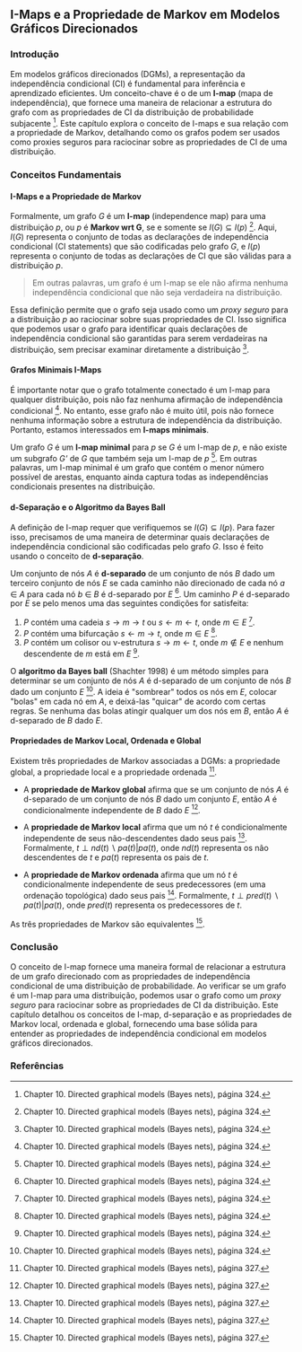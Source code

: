 ## I-Maps e a Propriedade de Markov em Modelos Gráficos Direcionados

### Introdução
Em modelos gráficos direcionados (DGMs), a representação da independência condicional (CI) é fundamental para inferência e aprendizado eficientes. Um conceito-chave é o de um **I-map** (mapa de independência), que fornece uma maneira de relacionar a estrutura do grafo com as propriedades de CI da distribuição de probabilidade subjacente [^324]. Este capítulo explora o conceito de I-maps e sua relação com a propriedade de Markov, detalhando como os grafos podem ser usados como proxies seguros para raciocinar sobre as propriedades de CI de uma distribuição.

### Conceitos Fundamentais

#### I-Maps e a Propriedade de Markov
Formalmente, um grafo *G* é um **I-map** (independence map) para uma distribuição *p*, ou *p* é **Markov wrt G**, se e somente se $I(G) \subseteq I(p)$ [^324]. Aqui, $I(G)$ representa o conjunto de todas as declarações de independência condicional (CI statements) que são codificadas pelo grafo *G*, e $I(p)$ representa o conjunto de todas as declarações de CI que são válidas para a distribuição *p*.

> Em outras palavras, um grafo é um I-map se ele não afirma nenhuma independência condicional que não seja verdadeira na distribuição.

Essa definição permite que o grafo seja usado como um *proxy seguro* para a distribuição *p* ao raciocinar sobre suas propriedades de CI. Isso significa que podemos usar o grafo para identificar quais declarações de independência condicional são garantidas para serem verdadeiras na distribuição, sem precisar examinar diretamente a distribuição [^324].

#### Grafos Minimais I-Maps
É importante notar que o grafo totalmente conectado é um I-map para qualquer distribuição, pois não faz nenhuma afirmação de independência condicional [^324]. No entanto, esse grafo não é muito útil, pois não fornece nenhuma informação sobre a estrutura de independência da distribuição. Portanto, estamos interessados em **I-maps minimais**.

Um grafo *G* é um **I-map minimal** para *p* se *G* é um I-map de *p*, e não existe um subgrafo *G'* de *G* que também seja um I-map de *p* [^324]. Em outras palavras, um I-map minimal é um grafo que contém o menor número possível de arestas, enquanto ainda captura todas as independências condicionais presentes na distribuição.

#### d-Separação e o Algoritmo da Bayes Ball
A definição de I-map requer que verifiquemos se $I(G) \subseteq I(p)$. Para fazer isso, precisamos de uma maneira de determinar quais declarações de independência condicional são codificadas pelo grafo *G*. Isso é feito usando o conceito de **d-separação**.

Um conjunto de nós *A* é **d-separado** de um conjunto de nós *B* dado um terceiro conjunto de nós *E* se cada caminho não direcionado de cada nó *a* ∈ *A* para cada nó *b* ∈ *B* é d-separado por *E* [^324]. Um caminho *P* é d-separado por *E* se pelo menos uma das seguintes condições for satisfeita:

1.  *P* contém uma cadeia $s \rightarrow m \rightarrow t$ ou $s \leftarrow m \leftarrow t$, onde $m \in E$ [^324].
2.  *P* contém uma bifurcação $s \leftarrow m \rightarrow t$, onde $m \in E$ [^324].
3.  *P* contém um colisor ou v-estrutura $s \rightarrow m \leftarrow t$, onde $m \notin E$ e nenhum descendente de $m$ está em $E$ [^324].

O **algoritmo da Bayes ball** (Shachter 1998) é um método simples para determinar se um conjunto de nós *A* é d-separado de um conjunto de nós *B* dado um conjunto *E* [^324]. A ideia é "sombrear" todos os nós em *E*, colocar "bolas" em cada nó em *A*, e deixá-las "quicar" de acordo com certas regras. Se nenhuma das bolas atingir qualquer um dos nós em *B*, então *A* é d-separado de *B* dado *E*.

#### Propriedades de Markov Local, Ordenada e Global
Existem três propriedades de Markov associadas a DGMs: a propriedade global, a propriedade local e a propriedade ordenada [^327].

*   A **propriedade de Markov global** afirma que se um conjunto de nós *A* é d-separado de um conjunto de nós *B* dado um conjunto *E*, então *A* é condicionalmente independente de *B* dado *E* [^327].

*   A **propriedade de Markov local** afirma que um nó *t* é condicionalmente independente de seus não-descendentes dado seus pais [^327]. Formalmente, $t \perp nd(t) \backslash pa(t) | pa(t)$, onde $nd(t)$ representa os não descendentes de *t* e $pa(t)$ representa os pais de *t*.

*   A **propriedade de Markov ordenada** afirma que um nó *t* é condicionalmente independente de seus predecessores (em uma ordenação topológica) dado seus pais [^327]. Formalmente, $t \perp pred(t) \backslash pa(t) | pa(t)$, onde $pred(t)$ representa os predecessores de *t*.

As três propriedades de Markov são equivalentes [^327].

### Conclusão
O conceito de I-map fornece uma maneira formal de relacionar a estrutura de um grafo direcionado com as propriedades de independência condicional de uma distribuição de probabilidade. Ao verificar se um grafo é um I-map para uma distribuição, podemos usar o grafo como um *proxy seguro* para raciocinar sobre as propriedades de CI da distribuição. Este capítulo detalhou os conceitos de I-map, d-separação e as propriedades de Markov local, ordenada e global, fornecendo uma base sólida para entender as propriedades de independência condicional em modelos gráficos direcionados.

### Referências
[^324]: Chapter 10. Directed graphical models (Bayes nets), página 324.
[^327]: Chapter 10. Directed graphical models (Bayes nets), página 327.

<!-- END -->